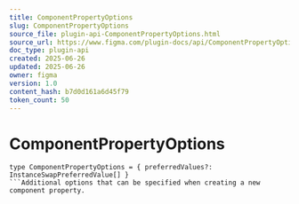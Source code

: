 ```yaml
---
title: ComponentPropertyOptions
slug: ComponentPropertyOptions
source_file: plugin-api-ComponentPropertyOptions.html
source_url: https://www.figma.com/plugin-docs/api/ComponentPropertyOptions/
doc_type: plugin-api
created: 2025-06-26
updated: 2025-06-26
owner: figma
version: 1.0
content_hash: b7d0d161a6d45f79
token_count: 50
---
```

# ComponentPropertyOptions

```
type ComponentPropertyOptions = { preferredValues?: InstanceSwapPreferredValue[] }
```Additional options that can be specified when creating a new component property.